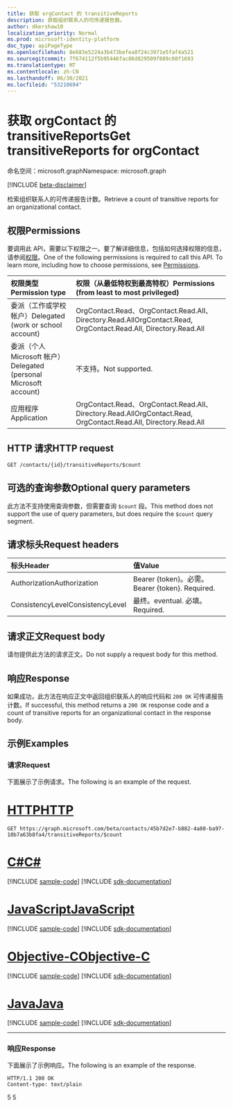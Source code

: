 ```yaml
---
title: 获取 orgContact 的 transitiveReports
description: 获取组织联系人的可传递报告数。
author: dkershaw10
localization_priority: Normal
ms.prod: microsoft-identity-platform
doc_type: apiPageType
ms.openlocfilehash: 8e683e5224a3b473befea8f24c3971e5faf4a521
ms.sourcegitcommit: 7f674112f5b95446fac86d829509f889c60f1693
ms.translationtype: MT
ms.contentlocale: zh-CN
ms.lasthandoff: 06/30/2021
ms.locfileid: "53210694"
---
```

# <a name="get-transitivereports-for-orgcontact"></a><span data-ttu-id="7fa65-103">获取 orgContact 的 transitiveReports</span><span class="sxs-lookup"><span data-stu-id="7fa65-103">Get transitiveReports for orgContact</span></span>

<span data-ttu-id="7fa65-104">命名空间：microsoft.graph</span><span class="sxs-lookup"><span data-stu-id="7fa65-104">Namespace: microsoft.graph</span></span>

[!INCLUDE [beta-disclaimer](../../includes/beta-disclaimer.md)]

<span data-ttu-id="7fa65-105">检索组织联系人的可传递报告计数。</span><span class="sxs-lookup"><span data-stu-id="7fa65-105">Retrieve a count of transitive reports for an organizational contact.</span></span>

## <a name="permissions"></a><span data-ttu-id="7fa65-106">权限</span><span class="sxs-lookup"><span data-stu-id="7fa65-106">Permissions</span></span>

<span data-ttu-id="7fa65-p101">要调用此 API，需要以下权限之一。要了解详细信息，包括如何选择权限的信息，请参阅[权限](/graph/permissions-reference)。</span><span class="sxs-lookup"><span data-stu-id="7fa65-p101">One of the following permissions is required to call this API. To learn more, including how to choose permissions, see [Permissions](/graph/permissions-reference).</span></span>


| <span data-ttu-id="7fa65-109">权限类型</span><span class="sxs-lookup"><span data-stu-id="7fa65-109">Permission type</span></span> | <span data-ttu-id="7fa65-110">权限（从最低特权到最高特权）</span><span class="sxs-lookup"><span data-stu-id="7fa65-110">Permissions (from least to most privileged)</span></span> |
|:--------------------|:---------------------------------------------------------|
| <span data-ttu-id="7fa65-111">委派（工作或学校帐户）</span><span class="sxs-lookup"><span data-stu-id="7fa65-111">Delegated (work or school account)</span></span> | <span data-ttu-id="7fa65-112">OrgContact.Read、OrgContact.Read.All、Directory.Read.All</span><span class="sxs-lookup"><span data-stu-id="7fa65-112">OrgContact.Read, OrgContact.Read.All, Directory.Read.All</span></span> |
| <span data-ttu-id="7fa65-113">委派（个人 Microsoft 帐户）</span><span class="sxs-lookup"><span data-stu-id="7fa65-113">Delegated (personal Microsoft account)</span></span> | <span data-ttu-id="7fa65-114">不支持。</span><span class="sxs-lookup"><span data-stu-id="7fa65-114">Not supported.</span></span> |
| <span data-ttu-id="7fa65-115">应用程序</span><span class="sxs-lookup"><span data-stu-id="7fa65-115">Application</span></span> | <span data-ttu-id="7fa65-116">OrgContact.Read、OrgContact.Read.All、Directory.Read.All</span><span class="sxs-lookup"><span data-stu-id="7fa65-116">OrgContact.Read, OrgContact.Read.All, Directory.Read.All</span></span> |

## <a name="http-request"></a><span data-ttu-id="7fa65-117">HTTP 请求</span><span class="sxs-lookup"><span data-stu-id="7fa65-117">HTTP request</span></span>

<!-- { "blockType": "ignored" } -->
```http
GET /contacts/{id}/transitiveReports/$count
```

## <a name="optional-query-parameters"></a><span data-ttu-id="7fa65-118">可选的查询参数</span><span class="sxs-lookup"><span data-stu-id="7fa65-118">Optional query parameters</span></span>

<span data-ttu-id="7fa65-119">此方法不支持使用查询参数，但需要查询 `$count` 段。</span><span class="sxs-lookup"><span data-stu-id="7fa65-119">This method does not support the use of query parameters, but does require the `$count` query segment.</span></span>

## <a name="request-headers"></a><span data-ttu-id="7fa65-120">请求标头</span><span class="sxs-lookup"><span data-stu-id="7fa65-120">Request headers</span></span>

| <span data-ttu-id="7fa65-121">标头</span><span class="sxs-lookup"><span data-stu-id="7fa65-121">Header</span></span>       | <span data-ttu-id="7fa65-122">值</span><span class="sxs-lookup"><span data-stu-id="7fa65-122">Value</span></span> |
|:---------------|:--------|
| <span data-ttu-id="7fa65-123">Authorization</span><span class="sxs-lookup"><span data-stu-id="7fa65-123">Authorization</span></span>  | <span data-ttu-id="7fa65-p102">Bearer {token}。必需。</span><span class="sxs-lookup"><span data-stu-id="7fa65-p102">Bearer {token}. Required.</span></span>  |
| <span data-ttu-id="7fa65-126">ConsistencyLevel</span><span class="sxs-lookup"><span data-stu-id="7fa65-126">ConsistencyLevel</span></span> | <span data-ttu-id="7fa65-127">最终。</span><span class="sxs-lookup"><span data-stu-id="7fa65-127">eventual.</span></span> <span data-ttu-id="7fa65-128">必填。</span><span class="sxs-lookup"><span data-stu-id="7fa65-128">Required.</span></span> |

## <a name="request-body"></a><span data-ttu-id="7fa65-129">请求正文</span><span class="sxs-lookup"><span data-stu-id="7fa65-129">Request body</span></span>

<span data-ttu-id="7fa65-130">请勿提供此方法的请求正文。</span><span class="sxs-lookup"><span data-stu-id="7fa65-130">Do not supply a request body for this method.</span></span>

## <a name="response"></a><span data-ttu-id="7fa65-131">响应</span><span class="sxs-lookup"><span data-stu-id="7fa65-131">Response</span></span>

<span data-ttu-id="7fa65-132">如果成功，此方法在响应正文中返回组织联系人的响应代码和 `200 OK` 可传递报告计数。</span><span class="sxs-lookup"><span data-stu-id="7fa65-132">If successful, this method returns a `200 OK` response code and a count of transitive reports for an organizational contact in the response body.</span></span>

## <a name="examples"></a><span data-ttu-id="7fa65-133">示例</span><span class="sxs-lookup"><span data-stu-id="7fa65-133">Examples</span></span>

### <a name="request"></a><span data-ttu-id="7fa65-134">请求</span><span class="sxs-lookup"><span data-stu-id="7fa65-134">Request</span></span>

<span data-ttu-id="7fa65-135">下面展示了示例请求。</span><span class="sxs-lookup"><span data-stu-id="7fa65-135">The following is an example of the request.</span></span>


# <a name="http"></a>[<span data-ttu-id="7fa65-136">HTTP</span><span class="sxs-lookup"><span data-stu-id="7fa65-136">HTTP</span></span>](#tab/http)
<!-- {
  "blockType": "request",
  "name": "get_transitivereports"
}-->
```msgraph-interactive
GET https://graph.microsoft.com/beta/contacts/45b7d2e7-b882-4a80-ba97-10b7a63b8fa4/transitiveReports/$count
```
# <a name="c"></a>[<span data-ttu-id="7fa65-137">C#</span><span class="sxs-lookup"><span data-stu-id="7fa65-137">C#</span></span>](#tab/csharp)
[!INCLUDE [sample-code](../includes/snippets/csharp/get-transitivereports-csharp-snippets.md)]
[!INCLUDE [sdk-documentation](../includes/snippets/snippets-sdk-documentation-link.md)]

# <a name="javascript"></a>[<span data-ttu-id="7fa65-138">JavaScript</span><span class="sxs-lookup"><span data-stu-id="7fa65-138">JavaScript</span></span>](#tab/javascript)
[!INCLUDE [sample-code](../includes/snippets/javascript/get-transitivereports-javascript-snippets.md)]
[!INCLUDE [sdk-documentation](../includes/snippets/snippets-sdk-documentation-link.md)]

# <a name="objective-c"></a>[<span data-ttu-id="7fa65-139">Objective-C</span><span class="sxs-lookup"><span data-stu-id="7fa65-139">Objective-C</span></span>](#tab/objc)
[!INCLUDE [sample-code](../includes/snippets/objc/get-transitivereports-objc-snippets.md)]
[!INCLUDE [sdk-documentation](../includes/snippets/snippets-sdk-documentation-link.md)]

# <a name="java"></a>[<span data-ttu-id="7fa65-140">Java</span><span class="sxs-lookup"><span data-stu-id="7fa65-140">Java</span></span>](#tab/java)
[!INCLUDE [sample-code](../includes/snippets/java/get-transitivereports-java-snippets.md)]
[!INCLUDE [sdk-documentation](../includes/snippets/snippets-sdk-documentation-link.md)]

---


### <a name="response"></a><span data-ttu-id="7fa65-141">响应</span><span class="sxs-lookup"><span data-stu-id="7fa65-141">Response</span></span>

<span data-ttu-id="7fa65-142">下面展示了示例响应。</span><span class="sxs-lookup"><span data-stu-id="7fa65-142">The following is an example of the response.</span></span>
<!-- {
  "blockType": "response"
} -->
```http
HTTP/1.1 200 OK
Content-type: text/plain
```

<span data-ttu-id="7fa65-143">5 </span><span class="sxs-lookup"><span data-stu-id="7fa65-143">5</span></span>

<!-- uuid: 8fcb5dbc-d5aa-4681-8e31-b001d5168d79
2015-10-25 14:57:30 UTC -->
<!--
{
  "type": "#page.annotation",
  "description": "Get transitiveReports",
  "keywords": "",
  "section": "documentation",
  "tocPath": "",
  "suppressions": [
  ]
}
-->
